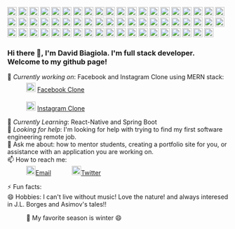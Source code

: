 <img src="https://github.com/tomchen/stack-icons/raw/master/logos/javascript.svg" alt="JavaScript" style="max-width:100%;" width="21px" height="21px">  <img src="https://github.com/tomchen/stack-icons/raw/master/logos/typescript-icon.svg" alt="Typescript" style="max-width:100%;" width="21px" height="21px">  <img src="https://github.com/tomchen/stack-icons/raw/master/logos/nodejs-icon.svg" alt="Node.js" style="max-width:100%;" width="21px" height="21px">  <img src="https://github.com/tomchen/stack-icons/raw/master/logos/nodemon.svg" alt="nodemon" style="max-width:100%;" width="21px" height="21px">  <img src="https://github.com/tomchen/stack-icons/raw/master/logos/salesforce.svg" alt="salesforce" style="max-width:100%;" width="21px" height="21px">  <img src="https://github.com/tomchen/stack-icons/blob/master/logos/angular-icon.svg" alt="angular" style="max-width:100%;" width="21px" height="21px">  <img src="https://github.com/tomchen/stack-icons/raw/master/logos/react-router.svg" alt="ReactRouter" style="max-width:100%;" width="21px" height="21px">  <img src="https://github.com/tomchen/stack-icons/raw/master/logos/react.svg" alt="React" style="max-width:100%;" width="21px" height="21px">  <img src="https://github.com/tomchen/stack-icons/raw/master/logos/redux.svg" alt="Redux" style="max-width:100%;" width="21px" height="21px">  <img src="https://github.com/tomchen/stack-icons/blob/master/logos/socket.io.svg" alt="socketio" style="max-width:100%;" width="21px" height="21px">  <img src="https://github.com/tomchen/stack-icons/raw/master/logos/intellij-idea.svg" alt="intellij" style="max-width:100%;" width="21px" height="21px">  <img src="https://github.com/tomchen/stack-icons/raw/master/logos/pycharm.svg" alt="pycharm" style="max-width:100%;" width="21px" height="21px">  <img src="https://github.com/tomchen/stack-icons/raw/master/logos/java.svg" alt="Java" style="max-width:100%;" width="21px" height="21px">  <img src="https://github.com/tomchen/stack-icons/raw/master/logos/reddit.svg" alt="reddit" style="max-width:100%;" width="21px" height="21px">  <img src="https://github.com/tomchen/stack-icons/raw/master/logos/quora.svg" alt="quora" style="max-width:100%;" width="21px" height="21px">  <img src="https://github.com/tomchen/stack-icons/raw/master/logos/medium.svg" alt="medium" style="max-width:100%;" width="21px" height="21px">  <img src="https://github.com/tomchen/stack-icons/raw/master/logos/spring.svg" alt="Spring" style="max-width:100%;" width="21px" height="21px">  <img src="https://github.com/tomchen/stack-icons/raw/master/logos/apple.svg" alt="android" style="max-width:100%;" width="21px" height="21px">  <img src="https://github.com/tomchen/stack-icons/raw/master/logos/android-icon.svg" alt="android" style="max-width:100%;" width="21px" height="21px">  <img src="https://github.com/tomchen/stack-icons/raw/master/logos/expo.svg" alt="expo" style="max-width:100%;" width="21px" height="21px">  <img src="https://github.com/tomchen/stack-icons/raw/master/logos/dart.svg" alt="dart" style="max-width:100%;" width="21px" height="21px">  <img src="https://github.com/tomchen/stack-icons/raw/master/logos/assembly.svg" alt="assembly" style="max-width:100%;" width="21px" height="21px">  <img src="https://github.com/tomchen/stack-icons/raw/master/logos/firefox.svg" alt="mozilla" style="max-width:100%;" width="21px" height="21px">  <img src="https://github.com/tomchen/stack-icons/raw/master/logos/sass.svg" alt="Sass" style="max-width:100%;" width="21px" height="21px">  <img src="https://github.com/tomchen/stack-icons/raw/master/logos/bootstrap.svg" alt="bootstrap" style="max-width:100%;" width="21px" height="21px">  <img src="https://github.com/tomchen/stack-icons/raw/master/logos/firebase.svg" alt="firebase" style="max-width:100%;" width="21px" height="21px">  <img src="https://github.com/tomchen/stack-icons/raw/master/logos/puppeteer.svg" alt="puppeteer" style="max-width:100%;" width="21px" height="21px">  <img src="https://github.com/tomchen/stack-icons/raw/master/logos/materializecss.svg" alt="materialize" style="max-width:100%;" width="21px" height="21px">  <img src="https://github.com/tomchen/stack-icons/raw/master/logos/html-5.svg" alt="HTML5" style="max-width:100%;" width="21px" height="21px">  <img src="https://github.com/tomchen/stack-icons/raw/master/logos/css-3.svg" alt="css" style="max-width:100%;" width="21px" height="21px">  <img src="https://github.com/tomchen/stack-icons/raw/master/logos/python.svg" alt="Python" style="max-width:100%;" width="21px" height="21px">  <img src="https://github.com/tomchen/stack-icons/raw/master/logos/mysql.svg" alt="MySQL" style="max-width:100%;" width="21px" height="21px">  <img src="https://github.com/tomchen/stack-icons/raw/master/logos/mongodb-icon.svg" alt="MongoDB" style="max-width:100%;" width="21px" height="21px">  <img src="https://github.com/tomchen/stack-icons/raw/master/logos/prettier.svg" alt="prettier" style="max-width:100%;" width="21px" height="21px">  <img src="https://github.com/tomchen/stack-icons/raw/master/logos/graphql.svg" alt="GraphQL" style="max-width:100%;" width="21px" height="21px">  <img src="https://github.com/tomchen/stack-icons/raw/master/logos/docker-icon.svg" alt="docker" style="max-width:100%;" width="21px" height="21px">  <img src="https://github.com/tomchen/stack-icons/raw/master/logos/angular-icon.svg" alt="Angular" style="max-width:100%;" width="21px" height="21px">  <img src="https://github.com/tomchen/stack-icons/raw/master/logos/git-icon.svg" alt="Git" style="max-width:100%;" width="21px" height="21px">  <img src="https://github.com/tomchen/stack-icons/raw/master/logos/github-icon.svg" alt="Github" style="max-width:100%;" width="21px" height="21px">  <img src="https://github.com/tomchen/stack-icons/raw/master/logos/formik.svg" alt="formik" style="max-width:100%;" width="21px" height="21px">  <img src="https://github.com/tomchen/stack-icons/raw/master/logos/npm.svg" alt="NPM" style="max-width:100%;" width="21px" height="21px">  <img src="https://github.com/tomchen/stack-icons/raw/master/logos/yarn.svg" alt="Yarn" style="max-width:100%;" width="21px" height="21px">  <img src="https://github.com/tomchen/stack-icons/raw/master/logos/gulp.svg" alt="Gulp" style="max-width:100%;" width="21px" height="21px">  <img src="https://github.com/tomchen/stack-icons/raw/master/logos/webpack.svg" alt="webpack" style="max-width:100%;" width="21px" height="21px">  <img src="https://github.com/tomchen/stack-icons/raw/master/logos/babel.svg" alt="Babel" style="max-width:100%;" width="21px" height="21px">  <img src="https://github.com/tomchen/stack-icons/raw/master/logos/jest.svg" alt="Jest" style="max-width:100%;" width="21px" height="21px">  <img src="https://github.com/tomchen/stack-icons/raw/master/logos/promises.svg" alt="promises" style="max-width:100%;" width="21px" height="21px">  <img src="https://github.com/tomchen/stack-icons/raw/master/logos/jquery-icon.svg" alt="jquery" style="max-width:100%;" width="21px" height="21px">  <img src="https://github.com/tomchen/stack-icons/raw/master/logos/visual-studio-code.svg" alt="Visual Studio Code" style="max-width:100%;" width="21px" height="21px">  <img src="https://github.com/tomchen/stack-icons/raw/master/logos/material-ui.svg" alt="Material UI" style="max-width:100%;" width="21px" height="21px">  <img src="https://github.com/tomchen/stack-icons/raw/master/logos/adobe-photoshop.svg" alt="Adobe Photoshop" style="max-width:100%;" width="21px" height="21px">  <img src="https://github.com/tomchen/stack-icons/raw/master/logos/debian.svg" alt="debian" style="max-width:100%;" width="21px" height="21px">  <img src="https://github.com/tomchen/stack-icons/raw/master/logos/linux-tux.svg" alt="linux" style="max-width:100%;" width="21px" height="21px">  <img src="https://github.com/tomchen/stack-icons/raw/master/logos/mozilla.svg" alt="mozilla" style="max-width:100%;" width="21px" height="21px">  <img src="https://github.com/tomchen/stack-icons/raw/master/logos/bash.svg" alt="bash" style="max-width:100%;" width="21px" height="21px">  <img src="https://github.com/tomchen/stack-icons/raw/master/logos/postman.svg" alt="postman" style="max-width:100%;" width="21px" height="21px">  <img src="https://github.com/tomchen/stack-icons/raw/master/logos/heroku.svg" alt="heroku" style="max-width:100%;" width="21px" height="21px">  <img src="https://github.com/tomchen/stack-icons/raw/master/logos/c.svg" alt="C" style="max-width:100%;" width="21px" height="21px">  <img src="https://github.com/tomchen/stack-icons/raw/master/logos/go.svg" alt="go" style="max-width:100%;" width="21px" height="21px">

### Hi there 👋, I'm David Biagiola. I'm full stack developer. Welcome to my github page! <br>
 
<!--Resume:  [David Biagiola Resume](https://resume.christinakopecky.com) (PDF download) -->
 
🔭 *Currently working on*:  Facebook and Instagram Clone using MERN stack: <br>
&nbsp;&nbsp;&nbsp;&nbsp;&nbsp;&nbsp;&nbsp;&nbsp;&nbsp;&nbsp; <img src="https://img.icons8.com/fluent/48/000000/facebook-new.png" style="margin-top: 5px" width="21px" height="21px"/> [Facebook Clone](https://facebook2021.herokuapp.com/)<br>
<!--<a href="example.com" target="_blank">New Tab</a>-->

&nbsp;&nbsp;&nbsp;&nbsp;&nbsp;&nbsp;&nbsp;&nbsp;&nbsp;&nbsp; <img src="https://img.icons8.com/cute-clipart/64/000000/instagram-new.png" style="padding-top: 5px"  width="21px" height="21px"/> [Instagram Clone](https://instagramclonedemo.herokuapp.com/)<br>
 
🌱 *Currently Learning*: React-Native and Spring Boot<br>
🤔 *Looking for help*: I'm looking for help with trying to find my first software engineering remote job.<br>
💬 Ask me about: how to mentor students, creating a portfolio site for you, or assistance with an application you are working on. <br>
📫 How to reach me: <br>
&nbsp;&nbsp;&nbsp;&nbsp;&nbsp;&nbsp;&nbsp;&nbsp;&nbsp;&nbsp; <img src="https://img.icons8.com/fluent/48/000000/gmail--v2.png" width="21px" height="21px"/><span style="margin-bottom: 5px">[Email](davidbiagiola5@gmail.com)</span>
&nbsp;&nbsp;&nbsp;&nbsp;&nbsp;&nbsp;&nbsp;&nbsp;&nbsp;&nbsp; <img src="https://img.icons8.com/cute-clipart/64/000000/twitter.png" width="21px" height="21px"/>[Twitter](https://www.twitter.com/biagioladavid)

⚡ Fun facts:<br> 
😄 Hobbies: I can't live without music! Love the nature! and always interesed in J.L. Borges and Asimov's tales!!<br>

&nbsp;&nbsp;&nbsp;&nbsp;&nbsp;&nbsp;&nbsp;&nbsp;&nbsp;&nbsp; :fallen_leaf: My favorite season is winter :smile: <br>

